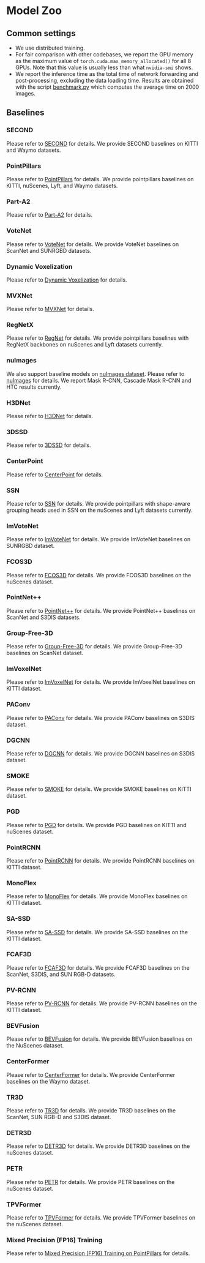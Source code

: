 # Model Zoo

## Common settings

- We use distributed training.
- For fair comparison with other codebases, we report the GPU memory as the maximum value of `torch.cuda.max_memory_allocated()` for all 8 GPUs. Note that this value is usually less than what `nvidia-smi` shows.
- We report the inference time as the total time of network forwarding and post-processing, excluding the data loading time. Results are obtained with the script [benchmark.py](https://github.com/open-mmlab/mmdetection/blob/master/tools/analysis_tools/benchmark.py) which computes the average time on 2000 images.

## Baselines

### SECOND

Please refer to [SECOND](https://github.com/open-mmlab/mmdetection3d/blob/main/configs/second) for details. We provide SECOND baselines on KITTI and Waymo datasets.

### PointPillars

Please refer to [PointPillars](https://github.com/open-mmlab/mmdetection3d/blob/main/configs/pointpillars) for details. We provide pointpillars baselines on KITTI, nuScenes, Lyft, and Waymo datasets.

### Part-A2

Please refer to [Part-A2](https://github.com/open-mmlab/mmdetection3d/blob/main/configs/parta2) for details.

### VoteNet

Please refer to [VoteNet](https://github.com/open-mmlab/mmdetection3d/blob/main/configs/votenet) for details. We provide VoteNet baselines on ScanNet and SUNRGBD datasets.

### Dynamic Voxelization

Please refer to [Dynamic Voxelization](https://github.com/open-mmlab/mmdetection3d/blob/main/configs/dynamic_voxelization) for details.

### MVXNet

Please refer to [MVXNet](https://github.com/open-mmlab/mmdetection3d/blob/main/configs/mvxnet) for details.

### RegNetX

Please refer to [RegNet](https://github.com/open-mmlab/mmdetection3d/blob/main/configs/regnet) for details. We provide pointpillars baselines with RegNetX backbones on nuScenes and Lyft datasets currently.

### nuImages

We also support baseline models on [nuImages dataset](https://www.nuscenes.org/nuimages). Please refer to [nuImages](https://github.com/open-mmlab/mmdetection3d/blob/main/configs/nuimages) for details. We report Mask R-CNN, Cascade Mask R-CNN and HTC results currently.

### H3DNet

Please refer to [H3DNet](https://github.com/open-mmlab/mmdetection3d/blob/main/configs/h3dnet) for details.

### 3DSSD

Please refer to [3DSSD](https://github.com/open-mmlab/mmdetection3d/blob/main/configs/3dssd) for details.

### CenterPoint

Please refer to [CenterPoint](https://github.com/open-mmlab/mmdetection3d/blob/main/configs/centerpoint) for details.

### SSN

Please refer to [SSN](https://github.com/open-mmlab/mmdetection3d/blob/main/configs/ssn) for details. We provide pointpillars with shape-aware grouping heads used in SSN on the nuScenes and Lyft datasets currently.

### ImVoteNet

Please refer to [ImVoteNet](https://github.com/open-mmlab/mmdetection3d/blob/main/configs/imvotenet) for details. We provide ImVoteNet baselines on SUNRGBD dataset.

### FCOS3D

Please refer to [FCOS3D](https://github.com/open-mmlab/mmdetection3d/blob/main/configs/fcos3d) for details. We provide FCOS3D baselines on the nuScenes dataset.

### PointNet++

Please refer to [PointNet++](https://github.com/open-mmlab/mmdetection3d/blob/main/configs/pointnet2) for details. We provide PointNet++ baselines on ScanNet and S3DIS datasets.

### Group-Free-3D

Please refer to [Group-Free-3D](https://github.com/open-mmlab/mmdetection3d/blob/main/configs/groupfree3d) for details. We provide Group-Free-3D baselines on ScanNet dataset.

### ImVoxelNet

Please refer to [ImVoxelNet](https://github.com/open-mmlab/mmdetection3d/blob/main/configs/imvoxelnet) for details. We provide ImVoxelNet baselines on KITTI dataset.

### PAConv

Please refer to [PAConv](https://github.com/open-mmlab/mmdetection3d/blob/main/configs/paconv) for details. We provide PAConv baselines on S3DIS dataset.

### DGCNN

Please refer to [DGCNN](https://github.com/open-mmlab/mmdetection3d/tree/v1.0.0.dev0/configs/dgcnn) for details. We provide DGCNN baselines on S3DIS dataset.

### SMOKE

Please refer to [SMOKE](https://github.com/open-mmlab/mmdetection3d/tree/v1.0.0.dev0/configs/smoke) for details. We provide SMOKE baselines on KITTI dataset.

### PGD

Please refer to [PGD](https://github.com/open-mmlab/mmdetection3d/tree/v1.0.0.dev0/configs/pgd) for details. We provide PGD baselines on KITTI and nuScenes dataset.

### PointRCNN

Please refer to [PointRCNN](https://github.com/open-mmlab/mmdetection3d/tree/v1.0.0.dev0/configs/point_rcnn) for details. We provide PointRCNN baselines on KITTI dataset.

### MonoFlex

Please refer to [MonoFlex](https://github.com/open-mmlab/mmdetection3d/tree/v1.0.0.dev0/configs/monoflex) for details. We provide MonoFlex baselines on KITTI dataset.

### SA-SSD

Please refer to [SA-SSD](https://github.com/open-mmlab/mmdetection3d/blob/main/configs/sassd) for details. We provide SA-SSD baselines on the KITTI dataset.

### FCAF3D

Please refer to [FCAF3D](https://github.com/open-mmlab/mmdetection3d/blob/main/configs/fcaf3d) for details. We provide FCAF3D baselines on the ScanNet, S3DIS, and SUN RGB-D datasets.

### PV-RCNN

Please refer to [PV-RCNN](https://github.com/open-mmlab/mmdetection3d/blob/dev-1.x/configs/pv_rcnn) for details. We provide PV-RCNN baselines on the KITTI dataset.

### BEVFusion

Please refer to [BEVFusion](https://github.com/open-mmlab/mmdetection3d/blob/dev-1.x/projects/BEVFusion) for details. We provide BEVFusion baselines on the NuScenes dataset.

### CenterFormer

Please refer to [CenterFormer](https://github.com/open-mmlab/mmdetection3d/blob/dev-1.x/projects/CenterFormer) for details. We provide CenterFormer baselines on the Waymo dataset.

### TR3D

Please refer to [TR3D](https://github.com/open-mmlab/mmdetection3d/blob/dev-1.x/projects/TR3D) for details. We provide TR3D baselines on the ScanNet, SUN RGB-D and S3DIS dataset.

### DETR3D

Please refer to [DETR3D](https://github.com/open-mmlab/mmdetection3d/blob/dev-1.x/projects/DETR3D) for details. We provide DETR3D baselines on the nuScenes dataset.

### PETR

Please refer to [PETR](https://github.com/open-mmlab/mmdetection3d/blob/dev-1.x/projects/PETR) for details. We provide PETR baselines on the nuScenes dataset.

### TPVFormer

Please refer to [TPVFormer](https://github.com/open-mmlab/mmdetection3d/blob/dev-1.x/projects/TPVFormer) for details. We provide TPVFormer baselines on the nuScenes dataset.

### Mixed Precision (FP16) Training

Please refer to [Mixed Precision (FP16) Training on PointPillars](https://github.com/open-mmlab/mmdetection3d/tree/v1.0.0.dev0/configs/pointpillars/hv_pointpillars_fpn_sbn-all_fp16_2x8_2x_nus-3d.py) for details.

